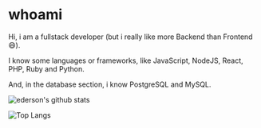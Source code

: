 # whoami

Hi, i am a fullstack developer (but i really like more Backend than Frontend :smile:).

I know some languages or frameworks, like JavaScript, NodeJS, React, PHP, Ruby and Python.

And, in the database section, i know PostgreSQL and MySQL.

![ederson's github stats](https://github-readme-stats.vercel.app/api?username=edersonferreira&theme=synthwave)

![Top Langs](https://github-readme-stats.vercel.app/api/top-langs/?username=edersonferreira&hide=vimscript&layout=compact&theme=synthwave)

